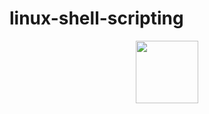 # linux-shell-scripting



<div align="center">
<img src="https://www.techrepublic.com/wp-content/uploads/2021/08/tux.jpg" width="100" height="100">
</div>
